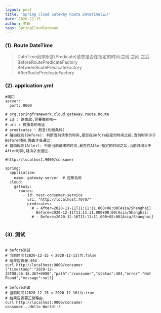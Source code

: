 ```yaml
---
layout: post
title: 'Spring Cloud Gateway Route DateTime(五)'
date: 2020-12-15
author: 李新
tags: SpringCloudGateway
---
```


### (1). Route DateTime
> DateTime用来断言(Predicate)请求是否在指定的时间:之前,之间,之后.   
> BeforeRoutePredicateFactory   
> BetweenRoutePredicateFactory    
> AfterRoutePredicateFactory     

### (2). application.yml
```
#端口
server:
  port: 9000

# org.springframework.cloud.gateway.route.Route
# id : 路由ID,需要做到唯一
# uri : 微服务的地址
# predicates : 断言(判断条件)
# 路由规则(Before): 判断当前请求的时间,是否在Before指定的时间之前.当前时间小于Before时间,路由才会通过.
# 路由规则(After): 判断当前请求的时间,是否在After指定的时间之后.当前时间大于After时间,路由才会通过.

#http://localhost:9000/consumer

spring:
  application:
    name: gateway-server  # 应用名称
  cloud:
    gateway:
      routes:
        - id: test-consumer-service
          uri: "http://localhost:7070/"
          predicates: 
            # - After=2020-11-11T11:11:11.000+08:00[Asia/Shanghai]
            - Before=2020-12-11T11:11:11.000+08:00[Asia/Shanghai]
            # - Before=2020-12-16T11:11:11.000+08:00[Asia/Shanghai]
           
```
### (3). 测试
```

# before测试
# 当前时间(2020-12-15 < 2020-12-11)为:false
# 结果应该是:404
curl http://localhost:9000/consumer
{"timestamp":"2020-12-15T08:56:18.367+0000","path":"/consumer","status":404,"error":"Not Found","message":null}

# before测试
# 当前时间(2020-12-15 < 2020-12-16)为:true
# 结果应该要正常路由.
curl http://localhost:9000/consumer
consumer...Hello World!!!
```